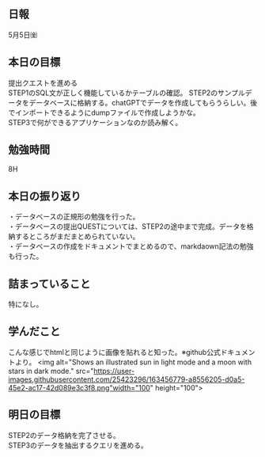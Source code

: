 ## 日報
5月5日㈮

## 本日の目標
提出クエストを進める  
STEP1のSQL文が正しく機能しているかテーブルの確認。 
STEP2のサンプルデータをデータベースに格納する。chatGPTでデータを作成してもらうらしい。後でインポートできるようにdumpファイルで作成しようかな。  
STEP3で何ができるアプリケーションなのか読み解く。 

## 勉強時間
8H

## 本日の振り返り
・データベースの正規形の勉強を行った。  
・データベースの提出QUESTについては、STEP2の途中まで完成。データを格納するところがまだまとめられていない。  
・データベースの作成をドキュメントでまとめるので、markdaown記法の勉強も行った。

## 詰まっていること
特になし。

## 学んだこと
こんな感じでhtmlと同じように画像を貼れると知った。※github公式ドキュメントより。
<picture>
  <source media="(prefers-color-scheme: dark)" srcset="https://user-images.githubusercontent.com/25423296/163456776-7f95b81a-f1ed-45f7-b7ab-8fa810d529fa.png">
  <source media="(prefers-color-scheme: light)" srcset="https://user-images.githubusercontent.com/25423296/163456779-a8556205-d0a5-45e2-ac17-42d089e3c3f8.png">
  <img alt="Shows an illustrated sun in light mode and a moon with stars in dark mode." src="https://user-images.githubusercontent.com/25423296/163456779-a8556205-d0a5-45e2-ac17-42d089e3c3f8.png"width="100" height="100">
</picture>

## 明日の目標
STEP2のデータ格納を完了させる。  
STEP3のデータを抽出するクエリを進める。  

